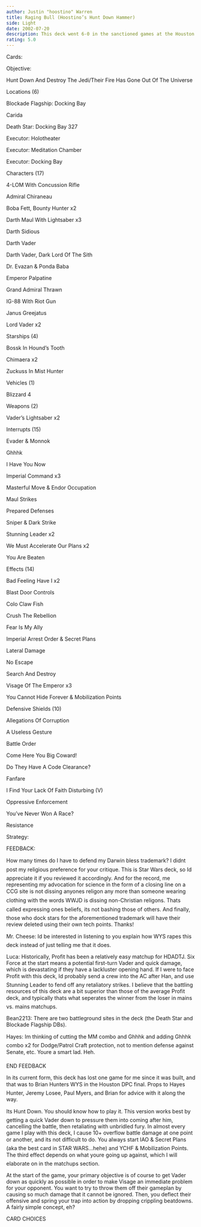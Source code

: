 ```yaml
---
author: Justin "hoostino" Warren
title: Raging Bull (Hoostino’s Hunt Down Hammer)
side: Light
date: 2002-07-20
description: This deck went 6-0 in the sanctioned games at the Houston Mini-Open and the Houston DPC. I took first and second at those events respectively, and have this deck to thank for it.
rating: 5.0
---
```

Cards: 

Objective: 
Hunt Down And Destroy The Jedi/Their Fire Has Gone Out Of The Universe 

Locations (6) 
Blockade Flagship: Docking Bay 
Carida 
Death Star: Docking Bay 327 
Executor: Holotheater 
Executor: Meditation Chamber 
Executor: Docking Bay 

Characters (17) 
4-LOM With Concussion Rifle 
Admiral Chiraneau 
Boba Fett, Bounty Hunter x2 
Darth Maul With Lightsaber x3 
Darth Sidious 
Darth Vader 
Darth Vader, Dark Lord Of The Sith 
Dr. Evazan & Ponda Baba 
Emperor Palpatine 
Grand Admiral Thrawn 
IG-88 With Riot Gun 
Janus Greejatus 
Lord Vader x2 

Starships (4) 
Bossk In Hound’s Tooth 
Chimaera x2 
Zuckuss In Mist Hunter 

Vehicles (1) 
Blizzard 4 

Weapons (2) 
Vader’s Lightsaber x2 

Interrupts (15) 
Evader & Monnok 
Ghhhk 
I Have You Now 
Imperial Command x3 
Masterful Move & Endor Occupation 
Maul Strikes 
Prepared Defenses 
Sniper & Dark Strike 
Stunning Leader x2 
We Must Accelerate Our Plans x2 
You Are Beaten 

Effects (14) 
Bad Feeling Have I x2 
Blast Door Controls 
Colo Claw Fish 
Crush The Rebellion 
Fear Is My Ally 
Imperial Arrest Order & Secret Plans 
Lateral Damage 
No Escape 
Search And Destroy 
Visage Of The Emperor x3 
You Cannot Hide Forever & Mobilization Points 

Defensive Shields (10) 
Allegations Of Corruption 
A Useless Gesture 
Battle Order 
Come Here You Big Coward! 
Do They Have A Code Clearance? 
Fanfare 
I Find Your Lack Of Faith Disturbing (V) 
Oppressive Enforcement 
You’ve Never Won A Race? 
Resistance  

Strategy: 

 
FEEDBACK:

How many times do I have to defend my Darwin bless trademark? I didnt post my religious preference for your critique. This is Star Wars deck, so Id appreciate it if you reviewed it accordingly. And for the record, me representing my advocation for science in the form of a closing line on a CCG site is not dissing anyones religon any more than someone wearing clothing with the words WWJD is dissing non-Christian religons. Thats called expressing ones beliefs, its not bashing those of others. And finally, those who dock stars for the aforementioned trademark  will have their review deleted using their own tech points. Thanks!

Mr. Cheese: Id be interested in listening to you explain how WYS rapes this deck instead of just telling me that it does. 

Luca: Historically, Profit has been a relatively easy matchup for HDADTJ. Six Force at the start means a potential first-turn Vader and quick damage, which is devastating if they have a lackluster opening hand. If I were to face Profit with this deck, Id probably send a crew into the AC after Han, and use Stunning Leader to fend off any retaliatory strikes. I believe that the battling resources of this deck are a bit superior than those of the average Profit deck, and typically thats what seperates the winner from the loser in mains vs. mains matchups. 

Bean2213: There are two battleground sites in the deck (the Death Star and Blockade Flagship DBs). 

Hayes: Im thinking of cutting the MM combo and Ghhhk and adding Ghhhk combo x2 for Dodge/Patrol Craft protection, not to mention defense against Senate, etc. Youre a smart lad. Heh.

END FEEDBACK 

In its current form, this deck has lost one game for me since it was built, and that was to Brian Hunters WYS in the Houston DPC final. Props to Hayes Hunter, Jeremy Losee, Paul Myers, and Brian for advice with it along the way. 

Its Hunt Down. You should know how to play it. This version works best by getting a quick Vader down to pressure them into coming after him, cancelling the battle, then retaliating with unbridled fury. In almost every game I play with this deck, I cause 10+ overflow battle damage at one point or another, and its not difficult to do. You always start IAO & Secret Plans (aka the best card in STAR WARS...hehe) and YCHF & Mobilization Points. The third effect depends on what youre going up against, which I will elaborate on in the matchups section. 

At the start of the game, your primary objective is of course to get Vader down as quickly as possible in order to make Visage an immediate problem for your opponent. You want to try to throw them off their gameplan by causing so much damage that it cannot be ignored. Then, you deflect their offensive and spring your trap into action by dropping crippling beatdowns. A fairly simple concept, eh? 

CARD CHOICES